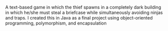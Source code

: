 A text-based game in which the thief spawns in a completely dark building in which he/she must steal a briefcase while simultaneously avoiding ninjas and traps. I created this in Java as a final project using object-oriented programming, polymorphism, and encapsulation
